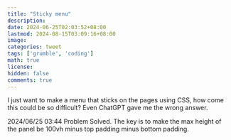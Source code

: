 ```yaml
---
title: "Sticky menu"
description: 
date: 2024-06-25T02:03:52+08:00
lastmod: 2024-08-15T03:09:16+08:00
image: 
categories: tweet
tags: ['grumble', 'coding']
math: true
license: 
hidden: false
comments: true
---
```


I just want to make a menu that sticks on the pages using CSS, how come this could be so difficult? Even ChatGPT gave me the wrong answer.

2024/06/25 03:44
Problem Solved. The key is to make the max height of the panel be 100vh minus top padding minus bottom padding.

